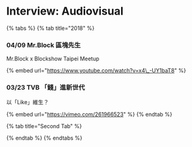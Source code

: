 # Interview: Audiovisual

{% tabs %}
{% tab title="2018" %}
### 04/09 Mr.Block 區塊先生

Mr.Block x Blockshow Taipei Meetup

{% embed url="https://www.youtube.com/watch?v=x4\_-UY1baT8" %}

### 03/23 TVB 「錢」進新世代

以「Like」維生？

{% embed url="https://vimeo.com/261966523" %}
{% endtab %}

{% tab title="Second Tab" %}

{% endtab %}
{% endtabs %}



